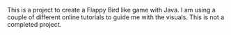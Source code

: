 This is a project to create a Flappy Bird like game with Java. 
I am using a couple of different online tutorials to guide me with the visuals.
This is not a completed project.
